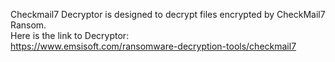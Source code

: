 Checkmail7 Decryptor is designed to decrypt files encrypted by CheckMail7 Ransom.\
Here is the link to Decryptor:\
https://www.emsisoft.com/ransomware-decryption-tools/checkmail7
